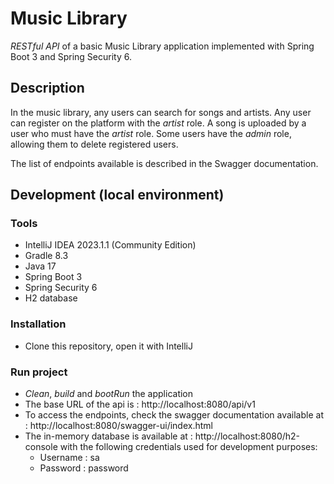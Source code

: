 # Music Library

*RESTful API* of a basic Music Library application implemented with Spring Boot 3 and Spring Security 6.

## Description

In the music library, any users can search for songs and artists. 
Any user can register on the platform with the *artist* role. 
A song is uploaded by a user who must have the *artist* role.
Some users have the *admin* role, allowing them to delete registered users.

The list of endpoints available is described in the Swagger documentation.

## Development (local environment)
### Tools
- IntelliJ IDEA 2023.1.1 (Community Edition)
- Gradle 8.3
- Java 17
- Spring Boot 3
- Spring Security 6
- H2 database

### Installation
- Clone this repository, open it with IntelliJ

### Run project
- *Clean*, *build* and *bootRun* the application
- The base URL of the api is : http://localhost:8080/api/v1
- To access the endpoints, check the swagger documentation available at : http://localhost:8080/swagger-ui/index.html 
- The in-memory database is available at : http://localhost:8080/h2-console with the following credentials used for development purposes:
  - Username : sa
  - Password : password

